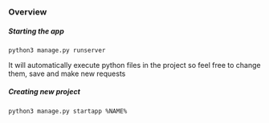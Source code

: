 ### Overview

##### Starting the app

```
python3 manage.py runserver
```

It will automatically execute python files in the project so feel free to change them, save and make new requests

##### Creating new project

```
python3 manage.py startapp %NAME%
```